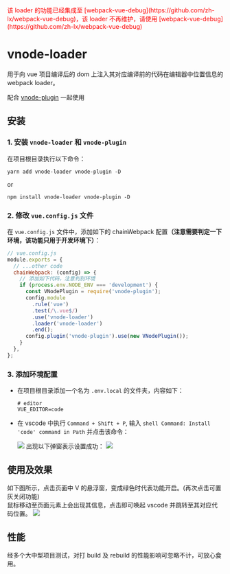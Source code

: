 <div style="color: red; fontWeight: bold;">该 loader 的功能已经集成至 [webpack-vue-debug](https://github.com/zh-lx/webpack-vue-debug)，该 loader 不再维护，请使用 [webpack-vue-debug](https://github.com/zh-lx/webpack-vue-debug)</div>

# vnode-loader

用于向 vue 项目编译后的 dom 上注入其对应编译前的代码在编辑器中位置信息的 webpack loader。<br/>

配合 [vnode-plugin](https://github.com/zh-lx/vnode-plugin) 一起使用

## 安装

### 1. 安装 `vnode-loader` 和 `vnode-plugin`

在项目根目录执行以下命令：

```
yarn add vnode-loader vnode-plugin -D
```

or

```
npm install vnode-loader vnode-plugin -D
```

### 2. 修改 `vue.config.js` 文件

在 `vue.config.js` 文件中，添加如下的 chainWebpack 配置<b>（注意需要判定一下环境，该功能只用于开发环境下）</b>：

```js
// vue.config.js
module.exports = {
  // ...other code
  chainWebpack: (config) => {
    // 添加如下代码，注意判别环境
    if (process.env.NODE_ENV === 'development') {
      const VNodePlugin = require('vnode-plugin');
      config.module
        .rule('vue')
        .test(/\.vue$/)
        .use('vnode-loader')
        .loader('vnode-loader')
        .end();
      config.plugin('vnode-plugin').use(new VNodePlugin());
    }
  },
};
```

### 3. 添加环境配置

- 在项目根目录添加一个名为 `.env.local` 的文件夹，内容如下：<br>
  ```
  # editor
  VUE_EDITOR=code
  ```
- 在 vscode 中执行 `Command + Shift + P`, 输入 `shell Command: Install 'code' command in Path` 并点击该命令：

  ![](https://s3.bmp.ovh/imgs/2021/08/a99ec7b8e93f55fd.png)
  出现以下弹窗表示设置成功：
  ![](https://s3.bmp.ovh/imgs/2021/08/c3d00a8efbb20feb.png)

## 使用及效果

如下图所示，点击页面中 V 的悬浮窗，变成绿色时代表功能开启。(再次点击可置灰关闭功能)<br>
鼠标移动至页面元素上会出现其信息，点击即可唤起 vscode 并跳转至其对应代码位置。
![](https://s3.bmp.ovh/imgs/2021/08/b71d54d5d9c29640.gif)

## 性能

经多个大中型项目测试，对打 build 及 rebuild 的性能影响可忽略不计，可放心食用。
